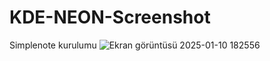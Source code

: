 # KDE-NEON-Screenshot
Simplenote kurulumu
![Ekran görüntüsü 2025-01-10 182556](https://github.com/user-attachments/assets/efeb3148-04c0-420c-bf0c-d1d63334ee95)
